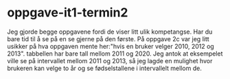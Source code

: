 # oppgave-it1-termin2
Jeg gjorde begge oppgavene fordi de viser litt ulik kompetangse. Har du bare tid til å se på en se gjerne på den første. På oppgave 2c var jeg litt usikker på hva oppgaven mente her:"hvis en bruker velger 2010, 2012 og 2013". tabbellen har bare tall mellom 2011 og 2020. Jeg antok at eksempelet ville se på intervallet mellom 2011 og 2013, så jeg lagde en mulighet hvor brukeren kan velge to år og se fødselstallene i intervallelt mellom de.
